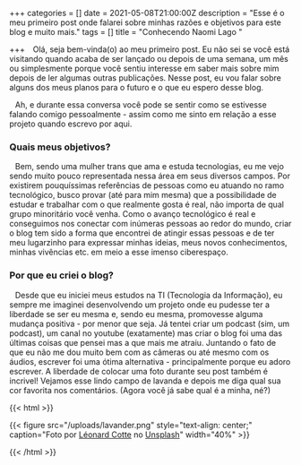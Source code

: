 +++
categories = []
date = 2021-05-08T21:00:00Z
description = "Esse é o meu primeiro post onde falarei sobre minhas razões e objetivos para este blog e muito mais."
tags = []
title = "Conhecendo Naomi Lago "

+++
⠀Olá, seja bem-vinda(o) ao meu primeiro post. Eu não sei se você está visitando quando acaba de ser lançado ou depois de uma semana, um mês ou simplesmente porque você sentiu interesse em saber mais sobre mim depois de ler algumas outras publicações. Nesse post, eu vou falar sobre alguns dos meus planos para o futuro e o que eu espero desse blog.

⠀Ah, e durante essa conversa você pode se sentir como se estivesse falando comigo pessoalmente - assim como me sinto em relação a esse projeto quando escrevo por aqui.

### Quais meus objetivos?

⠀Bem, sendo uma mulher trans que ama e estuda tecnologias, eu me vejo sendo muito pouco representada nessa área em seus diversos campos. Por existirem pouquíssimas referências de pessoas como eu atuando no ramo tecnológico, busco provar (até para mim mesma) que a possibilidade de estudar e trabalhar com o que realmente gosta é real, não importa de qual grupo minoritário você venha. Como o avanço tecnológico é real e conseguimos nos conectar com inúmeras pessoas ao redor do mundo, criar o blog tem sido a forma que encontrei de atingir essas pessoas e de ter meu lugarzinho para expressar minhas ideias, meus novos conhecimentos, minhas vivências etc. em meio a esse imenso ciberespaço.

### Por que eu criei o blog?

⠀Desde que eu iniciei meus estudos na TI (Tecnologia da Informação), eu sempre me imaginei desenvolvendo um projeto onde eu pudesse ter a liberdade se ser eu mesma e, sendo eu mesma, promovesse alguma mudança positiva - por menor que seja. Já tentei criar um podcast (sim, um podcast), um canal no youtube (exatamente) mas criar o blog foi uma das últimas coisas que pensei mas a que mais me atraiu. Juntando o fato de que eu não me dou muito bem com as câmeras ou até mesmo com os áudios, escrever foi uma ótima alternativa - principalmente porque eu adoro escrever. A liberdade de colocar uma foto durante seu post também é incrivel! Vejamos esse lindo campo de lavanda e depois me diga qual sua cor favorita nos comentários. (Agora você já sabe qual é a minha, né?)

{{< html >}}

<div class="center">

{{< figure src="/uploads/lavander.png" style="text-align: center;" caption="Foto por [Léonard Cotte](https://unsplash.com/@ettocl?utm_source=unsplash&utm_medium=referral&utm_content=creditCopyText) no [Unsplash](https://unsplash.com/s/photos/purple-flower?utm_source=unsplash&utm_medium=referral&utm_content=creditCopyText)" width="40%" >}}

</div>

{{< /html >}}